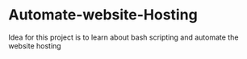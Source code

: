# Automate-website-Hosting

Idea for this project is to learn about bash scripting and automate the website hosting
                                                              

